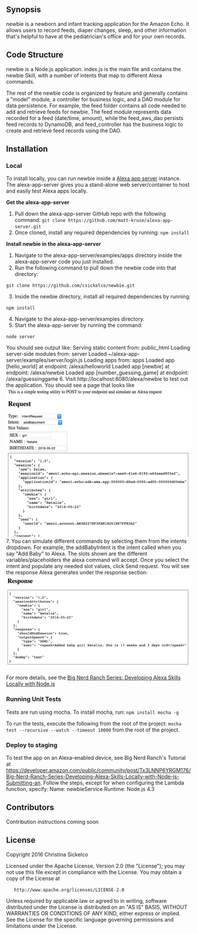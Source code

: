 ## Synopsis

newbie is a newborn and infant tracking application for the Amazon Echo. It allows users to record feeds, diaper changes, sleep, and other information that's helpful to have at the pediatrician's office and for your own records.

## Code Structure

newbie is a Node.js application. index.js is the main file and contains the newbie Skill, with a number of intents that map to different Alexa commands. 

The rest of the newbie code is organized by feature and generally contains a "model" module, a controller for business logic, and a DAO module for data persistence. For example, the feed folder contains all code needed to add and retrieve feeds for newbie. The feed module represents data recorded for a feed (date/time, amount), while the feed_aws_dao persists feed records to DynamoDB, and feed_controller has the business logic to create and retrieve feed records using the DAO.

## Installation

### Local 

To install locally, you can run newbie inside a [Alexa app server](https://www.npmjs.com/package/alexa-app-server) instance. The alexa-app-server gives you a stand-alone web server/container to host and easily test Alexa apps locally.

**Get the alexa-app-server**

1. Pull down the alexa-app-server GitHub repo with the following command: ```git clone https://github.com/matt-kruse/alexa-app-server.git ``` 
2. Once cloned, install any required dependencies by running: ```npm install```

**Install newbie in the alexa-app-server**

1. Navigate to the alexa-app-server/examples/apps directory inside the alexa-app-server code you just installed.
2. Run the following command to pull down the newbie code into that directory:
```
git clone https://github.com/csickelco/newbie.git
``` 
3. Inside the newbie directory, install all required dependencies by running:
```
npm install
``` 
4. Navigate to the alexa-app-server/examples directory.
5. Start the alexa-app-server by running the command:
```
node server
```
You should see output like:
Serving static content from: public_html
Loading server-side modules from: server
   Loaded ~/alexa-app-server/examples/server/login.js
Loading apps from: apps
   Loaded app [hello_world] at endpoint: /alexa/helloworld
   Loaded app [newbie] at endpoint: /alexa/newbie
   Loaded app [number_guessing_game] at endpoint: /alexa/guessinggame
6. Visit http://localhost:8080/alexa/newbie to test out the application.
You should see a page that looks like ![this](./alexa-app-server.png?raw=true "Newbie in Alexa App Server")
7. You can simulate different commands by selecting them from the intents dropdown. For example, the
addBabyIntent is the intent called when you say "Add Baby" to Alexa. The slots shown are the different
variables/placeholders the alexa command will accept. Once you select the intent and populate any
needed slot values, click Send request. You will see the response Alexa generates under the response section:
![response](./alexa-app-server-response.png?raw=true "Newbie Response in Alexa App Server")

For more details, see the [Big Nerd Ranch Series: Developing Alexa Skills Locally with Node.js](https://developer.amazon.com/public/community/post/Tx1BIPOTYRL82PV/Big-Nerd-Ranch-Series-Developing-Alexa-Skills-Locally-with-Node-js-Implementing)

### Running Unit Tests
Tests are run using mocha. To install mocha, run:
```npm install mocha -g```

To run the tests, execute the following from the root of the project:
```mocha test --recursive --watch --timeout 10000``` from the root of the project. 

### Deploy to staging

To test the app on an Alexa-enabled device, see Big Nerd Ranch's Tutorial at https://developer.amazon.com/public/community/post/Tx3LNNP6YRGM176/Big-Nerd-Ranch-Series-Developing-Alexa-Skills-Locally-with-Node-js-Submitting-an. Follow the steps, except for when configuring the Lambda function, specify:
Name: newbieService
Runtime: Node.js 4.3

## Contributors

Contribution instructions coming soon

## License

Copyright 2016 Christina Sickelco

   Licensed under the Apache License, Version 2.0 (the "License");
   you may not use this file except in compliance with the License.
   You may obtain a copy of the License at

       http://www.apache.org/licenses/LICENSE-2.0

   Unless required by applicable law or agreed to in writing, software
   distributed under the License is distributed on an "AS IS" BASIS,
   WITHOUT WARRANTIES OR CONDITIONS OF ANY KIND, either express or implied.
   See the License for the specific language governing permissions and
   limitations under the License.
